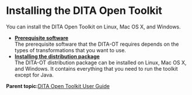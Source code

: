 # Installing the DITA Open Toolkit

You can install the DITA Open Toolkit on Linux, Mac OS X, and Windows.

-   **[Prerequisite software](../user-guide/prerequisite-software.md)**  
The prerequisite software that the DITA-OT requires depends on the types of transformations that you want to use.
-   **[Installing the distribution package](../user-guide/installing-client.md)**  
The DITA-OT distribution package can be installed on Linux, Mac OS X, and Windows. It contains everything that you need to run the toolkit except for Java.

**Parent topic:**[DITA Open Toolkit User Guide](../user-guide/index.md)

